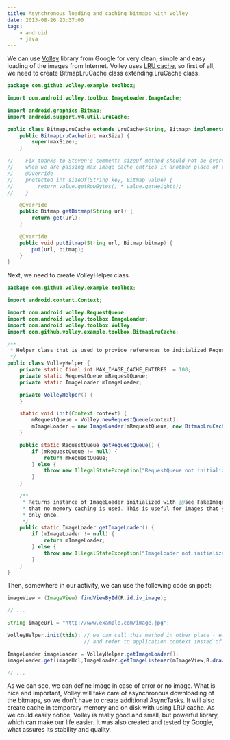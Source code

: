 ```yaml
---
title: Asynchronous loading and caching bitmaps with Volley 
date: 2013-08-26 23:37:00
tags:
    - android
    - java
---
```


We can use [Volley](https://android.googlesource.com/platform/frameworks/volley/) library from Google for very clean, simple and easy loading of the images from Internet. Volley uses [LRU cache](http://developer.android.com/reference/android/util/LruCache.html), so first of all, we need to create BitmapLruCache class extending LruCache class. 

```java
package com.github.volley.example.toolbox;

import com.android.volley.toolbox.ImageLoader.ImageCache;

import android.graphics.Bitmap;
import android.support.v4.util.LruCache;

public class BitmapLruCache extends LruCache<String, Bitmap> implements ImageCache {
    public BitmapLruCache(int maxSize) {
        super(maxSize);
    }

//    Fix thanks to Steven's comment: sizeOf method should not be overriden, 
//    when we are passing max image cache entries in another place of the code
//    @Override
//    protected int sizeOf(String key, Bitmap value) {
//        return value.getRowBytes() * value.getHeight();
//    }

    @Override
    public Bitmap getBitmap(String url) {
        return get(url);
    }

    @Override
    public void putBitmap(String url, Bitmap bitmap) {
        put(url, bitmap);
    }
}
```

Next, we need to create VolleyHelper class. 

```java
package com.github.volley.example.toolbox;

import android.content.Context;

import com.android.volley.RequestQueue;
import com.android.volley.toolbox.ImageLoader;
import com.android.volley.toolbox.Volley;
import com.github.volley.example.toolbox.BitmapLruCache;

/**
 * Helper class that is used to provide references to initialized RequestQueue(s) and ImageLoader(s)
 */
public class VolleyHelper {
    private static final int MAX_IMAGE_CACHE_ENTIRES  = 100;
    private static RequestQueue mRequestQueue;
    private static ImageLoader mImageLoader;

    private VolleyHelper() {
    }

    static void init(Context context) {
        mRequestQueue = Volley.newRequestQueue(context);
        mImageLoader = new ImageLoader(mRequestQueue, new BitmapLruCache(MAX_IMAGE_CACHE_ENTIRES));
    }

    public static RequestQueue getRequestQueue() {
        if (mRequestQueue != null) {
            return mRequestQueue;
        } else {
            throw new IllegalStateException("RequestQueue not initialized");
        }
    }

    /**
     * Returns instance of ImageLoader initialized with {@see FakeImageCache} which effectively means
     * that no memory caching is used. This is useful for images that you know that will be show
     * only once.
     */
    public static ImageLoader getImageLoader() {
        if (mImageLoader != null) {
            return mImageLoader;
        } else {
            throw new IllegalStateException("ImageLoader not initialized");
        }
    }
}
```

Then, somewhere in our activity, we can use the following code snippet: 

```java
imageView = (ImageView) findViewById(R.id.iv_image);

// ...

String imageUrl = "http://www.example.com/image.jpg";

VolleyHelper.init(this); // we can call this method in other place - e.g. in class extending Application class
                         // and refer to application context insted of activity context

ImageLoader imageLoader = VolleyHelper.getImageLoader();
imageLoader.get(imageUrl,ImageLoader.getImageListener(mImageView,R.drawable.no_image, R.drawable.error_image));

// ...
```

As we can see, we can define image in case of error or no image. What is nice and important, Volley will take care of asynchronous downloading of the bitmaps, so we don't have to create additional AsyncTasks. It will also create cache in temporary memory and on disk with using LRU cache. As we could easily notice, Volley is really good and small, but powerful library, which can make our life easier. It was also created and tested by Google, what assures its stability and quality.
